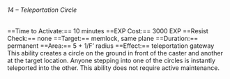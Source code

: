 ###### 14 – Teleportation Circle
==Time to Activate:== 10 minutes
==EXP Cost:== 3000 EXP
==Resist Check:== none
==Target:== memlock, same plane
==Duration:== permanent
==Area:== 5 + 1/F’ radius
==Effect:== teleportation gateway
This ability creates a circle on the ground in front of the caster and another at the target location. Anyone stepping into one of the circles is instantly teleported into the other. This ability does not require active maintenance.

